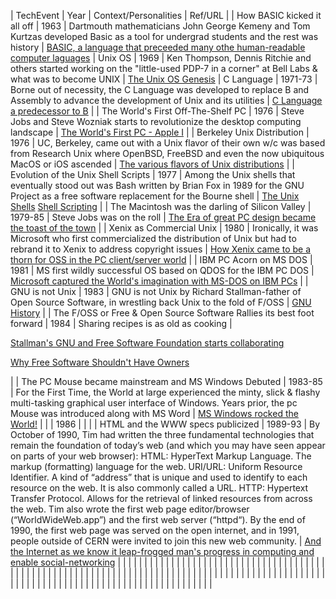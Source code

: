 | TechEvent | Year | Context/Personalities | Ref/URL |
| How BASIC kicked it all off | 1963 | Dartmouth mathematicians John George Kemeny and Tom Kurtzas developed Basic as a tool for undergrad students and the rest was history | [BASIC, a language that preceeded many othe human-readable computer laguages](https://www.thoughtco.com/history-basic-programming-language-1991662)
| Unix OS | 1969 | Ken Thompson, Dennis Ritchie and others started working on the "little-used PDP-7 in a corner" at Bell Labs & what was to become UNIX | [The Unix OS Genesis](http://www.unix.org/what_is_unix/history_timeline.html)
| C Language | 1971-73 | Borne out of necessity, the C Language was developed to replace B and Assembly to advance the development of Unix and its utilities | [C Language a predecessor to B](https://www.javatpoint.com/history-of-c-language) |
| The World's First Off-The-Shelf PC | 1976 | Steve Jobs and Steve Wozniak starts to revolutionize the desktop computing landscape | [The World's First PC - Apple I](https://blog.vodien.com/mac-vs-windows-the-history-of-os-competition/#.XTmfG5MzYWo) |
| Berkeley Unix Distribution | 1976 | UC, Berkeley, came out with a Unix flavor of their own w/c was based from Research Unix where OpenBSD, FreeBSD and even the now ubiquitous MacOS or iOS ascended | [The various flavors of Unix distributions](https://www.atlantic.net/cloud-hosting/a-brief-history-of-linux-distributions/) |
| Evolution of the Unix Shell Scripts | 1977 | Among the Unix shells that eventually stood out was Bash written by Brian Fox in 1989 for the GNU Project as a free software replacement for the Bourne shell | [The Unix Shells](https://developer.ibm.com/tutorials/l-linux-shells/) [Shell Scripting](https://www.shellscript.sh/) |
| The Macintosh was the darling of Silicon Valley | 1979-85 | Steve Jobs was on the roll | [The Era of great PC design became the toast of the town](https://www.ocf.berkeley.edu/~viettran/history.htm) |
| Xenix as Commercial Unix | 1980 | Ironically, it was Microsoft who first commercialized the distribution of Unix but had to rebrand it to Xenix to address copyright issues | [How Xenix came to be a thorn for OSS in the PC client/server world](https://en.wikipedia.org/wiki/Linux_distribution) |
| IBM PC Acorn on MS DOS | 1981 | MS first wildly successful OS based on QDOS for the IBM PC DOS | [Microsoft captured the World's imagination with MS-DOS on IBM PCs](https://www.thoughtco.com/microsoft-history-of-a-computing-giant-1991140") |
| GNU is not Unix | 1983 | GNU is not Unix by Richard Stallman-father of Open Source Software, in wrestling back Unix to the fold of F/OSS | [GNU History](https://www.livinginternet.com/i/iw_unix_gnulinux.htm) |
| The F/OSS or Free & Open Source Software Rallies its best foot forward | 1984 | Sharing recipes is as old as cooking | 

[Stallman's GNU and Free Software Foundation starts collaborating](https://medium.com/gitcoin/a-brief-history-of-open-source-3928cb451767)

[Why Free Software Shouldn't Have Owners](https://www.gnu.org/philosophy/why-free.html?source=post_page---------------------------)

 |
| The PC Mouse became mainstream and MS Windows Debuted | 1983-85 | For the First Time, the World at large experienced the minty, slick & flashy multi-tasking graphical user interface of Windows. Years prior, the pc Mouse was introduced along with MS Word | [MS Windows rocked the World!](https://www.thoughtco.com/microsoft-history-of-a-computing-giant-1991140) |
|  | 1986 |  |  |
| HTML and the WWW specs publicized | 1989-93 | By October of 1990, Tim had written the three fundamental technologies that remain the foundation of today’s web (and which you may have seen appear on parts of your web browser): HTML: HyperText Markup Language. The markup (formatting) language for the web. URI/URL: Uniform Resource Identifier. A kind of “address” that is unique and used to identify to each resource on the web. It is also commonly called a URL. HTTP: Hypertext Transfer Protocol. Allows for the retrieval of linked resources from across the web. Tim also wrote the first web page editor/browser (“WorldWideWeb.app”) and the first web server (“httpd“). By the end of 1990, the first web page was served on the open internet, and in 1991, people outside of CERN were invited to join this new web community. | [And the Internet as we know it leap-frogged man's progress in computing and enable social-networking](https://webdesign.tutsplus.com/articles/a-brief-history-of-the-world-wide-web--webdesign-8710") |
|  |  |  |  |
|  |  |  |  |
|  |  |  |  |
|  |  |  |  |
|  |  |  |  |
|  |  |  |  |
|  |  |  |  |
|  |  |  |  |
|  |  |  |  |
|  |  |  |  |
|  |  |  |  |
|  |  |  |  |
|  |  |  |  |
|  |  |  |  |
|  |  |  |  |
|  |  |  |  |
|  |  |  |  |
|  |  |  |  |
|  |  |  |  |
|  |  |  |  |
|  |  |  |  |
|  |  |  |  |
|  |  |  |  |
|  |  |  |  |
|  |  |  |  |
|  |  |  |  |
|  |  |  |  |